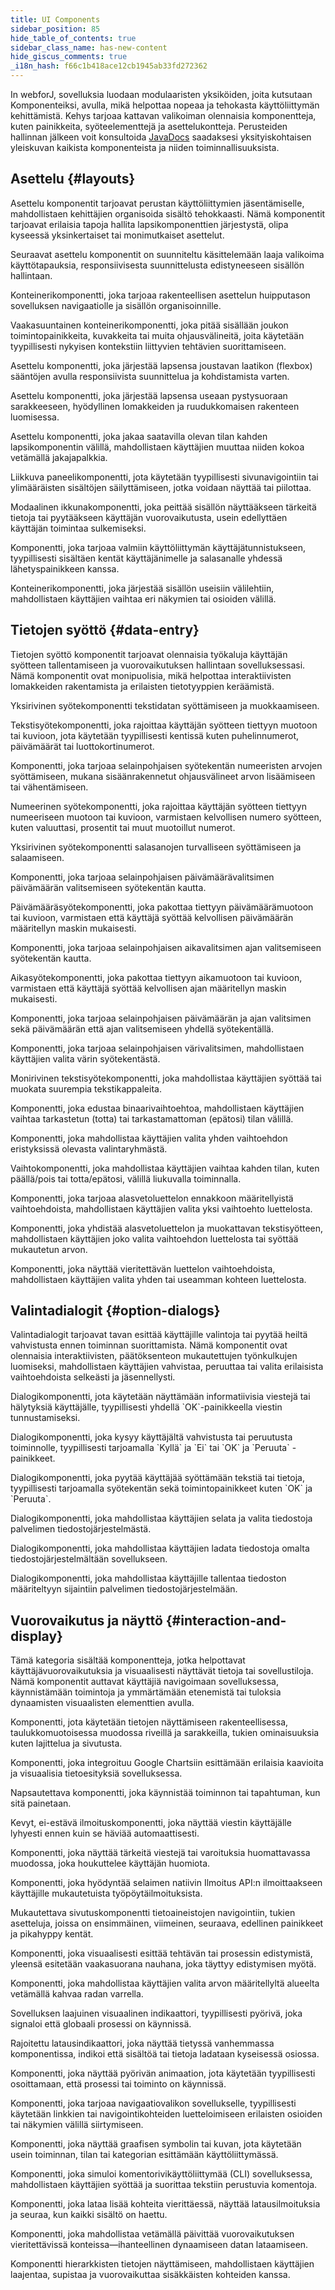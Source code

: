```yaml
---
title: UI Components
sidebar_position: 85
hide_table_of_contents: true
sidebar_class_name: has-new-content
hide_giscus_comments: true
_i18n_hash: f66c1b418ace12cb1945ab33fd272362
---
```

<Head>
  <style>{`
  .container {
    max-width: 65em !important;
  }
  `}</style>
</Head>

<Head>
  <title>UI Components | Käyttöliittymä Sovellusrakentamisen Komponentit</title>
</Head>

In webforJ, sovelluksia luodaan modulaaristen yksiköiden, joita kutsutaan Komponenteiksi, avulla, mikä helpottaa nopeaa ja tehokasta käyttöliittymän kehittämistä. Kehys tarjoaa kattavan valikoiman olennaisia komponentteja, kuten painikkeita, syöteelementtejä ja asettelukontteja. Perusteiden hallinnan jälkeen voit konsultoida [JavaDocs](https://javadoc.io/doc/com.webforj) saadaksesi yksityiskohtaisen yleiskuvan kaikista komponenteista ja niiden toiminnallisuuksista.

## Asettelu {#layouts}

Asettelu komponentit tarjoavat perustan käyttöliittymien jäsentämiselle, mahdollistaen kehittäjien organisoida sisältö tehokkaasti. Nämä komponentit tarjoavat erilaisia tapoja hallita lapsikomponenttien järjestystä, olipa kyseessä yksinkertaiset tai monimutkaiset asettelut.

Seuraavat asettelu komponentit on suunniteltu käsittelemään laaja valikoima käyttötapauksia, responsiivisesta suunnittelusta edistyneeseen sisällön hallintaan.

<GalleryGrid>
  <GalleryCard header="AppLayout" href="app-layout" image="/img/components/AppLayout.png">
    <p>Konteinerikomponentti, joka tarjoaa rakenteellisen asettelun huipputason sovelluksen navigaatiolle ja sisällön organisoinnille.</p>
  </GalleryCard>

  <GalleryCard header="Toolbar" href="toolbar" image="/img/components/Toolbar.png">
    <p>Vaakasuuntainen konteinerikomponentti, joka pitää sisällään joukon toimintopainikkeita, kuvakkeita tai muita ohjausvälineitä, joita käytetään tyypillisesti nykyisen kontekstiin liittyvien tehtävien suorittamiseen.</p>
  </GalleryCard>

  <GalleryCard header="FlexLayout" href="flex-layout" image="/img/components/FlexLayout.png">
    <p>Asettelu komponentti, joka järjestää lapsensa joustavan laatikon (flexbox) sääntöjen avulla responsiivista suunnittelua ja kohdistamista varten.</p>
  </GalleryCard>

  <GalleryCard header="ColumnsLayout" href="columns-layout" image="/img/components/ColumnsLayout.png">
    <p>Asettelu komponentti, joka järjestää lapsensa useaan pystysuoraan sarakkeeseen, hyödyllinen lomakkeiden ja ruudukkomaisen rakenteen luomisessa.</p>
  </GalleryCard>

  <GalleryCard header="Splitter" href="splitter" image="/img/components/Splitter.png" effect="slideLeftRightScale">
    <p>Asettelu komponentti, joka jakaa saatavilla olevan tilan kahden lapsikomponentin välillä, mahdollistaen käyttäjien muuttaa niiden kokoa vetämällä jakajapalkkia.</p>
  </GalleryCard>

  <GalleryCard header="Drawer" href="drawer" image="/img/components/Drawer.png" effect="slideUp">
    <p>Liikkuva paneelikomponentti, jota käytetään tyypillisesti sivunavigointiin tai ylimääräisten sisältöjen säilyttämiseen, jotka voidaan näyttää tai piilottaa.</p>
  </GalleryCard>

  <GalleryCard header="Dialog" href="dialog" image="/img/components/Dialog.png">
    <p>Modaalinen ikkunakomponentti, joka peittää sisällön näyttääkseen tärkeitä tietoja tai pyytääkseen käyttäjän vuorovaikutusta, usein edellyttäen käyttäjän toimintaa sulkemiseksi.</p>
  </GalleryCard>

  <GalleryCard header="Login" href="login" image="/img/components/Login.png">
    <p>Komponentti, joka tarjoaa valmiin käyttöliittymän käyttäjätunnistukseen, tyypillisesti sisältäen kentät käyttäjänimelle ja salasanalle yhdessä lähetyspainikkeen kanssa.</p>
  </GalleryCard>

  <GalleryCard header="TabbedPane" href="tabbedpane" image="/img/components/TabbedPane.png">
    <p>Konteinerikomponentti, joka järjestää sisällön useisiin välilehtiin, mahdollistaen käyttäjien vaihtaa eri näkymien tai osioiden välillä.</p>
  </GalleryCard>
</GalleryGrid>

## Tietojen syöttö {#data-entry}

Tietojen syöttö komponentit tarjoavat olennaisia työkaluja käyttäjän syötteen tallentamiseen ja vuorovaikutuksen hallintaan sovelluksessasi. Nämä komponentit ovat monipuolisia, mikä helpottaa interaktiivisten lomakkeiden rakentamista ja erilaisten tietotyyppien keräämistä.

<GalleryGrid>
  <GalleryCard header="TextField" href="fields/textfield" image="/img/components/TextField.png">
    <p>Yksirivinen syötekomponentti tekstidatan syöttämiseen ja muokkaamiseen.</p>
  </GalleryCard>

  <GalleryCard header="<span style='color: var(--ifm-color-primary)'>Masked</span>TextField" href="fields/masked/textfield" image="/img/components/MaskedTextField.png">
    <p>Tekstisyötekomponentti, joka rajoittaa käyttäjän syötteen tiettyyn muotoon tai kuvioon, jota käytetään tyypillisesti kentissä kuten puhelinnumerot, päivämäärät tai luottokortinumerot.</p>
  </GalleryCard>

  <GalleryCard header="NumberField" href="fields/numberfield" image="/img/components/NumberField.png">
    <p>Komponentti, joka tarjoaa selainpohjaisen syötekentän numeeristen arvojen syöttämiseen, mukana sisäänrakennetut ohjausvälineet arvon lisäämiseen tai vähentämiseen.</p>
  </GalleryCard>

  <GalleryCard header="<span style='color: var(--ifm-color-primary)'>Masked</span>NumberField" href="fields/masked/numberfield" image="/img/components/MaskedNumberField.png">
    <p>Numeerinen syötekomponentti, joka rajoittaa käyttäjän syötteen tiettyyn numeeriseen muotoon tai kuvioon, varmistaen kelvollisen numero syötteen, kuten valuuttasi, prosentit tai muut muotoillut numerot.</p>
  </GalleryCard>

  <GalleryCard header="PasswordField" href="fields/passwordfield" image="/img/components/PasswordField.png">
    <p>Yksirivinen syötekomponentti salasanojen turvalliseen syöttämiseen ja salaamiseen.</p>
  </GalleryCard>

  <GalleryCard header="DateField" href="fields/datefield" image="/img/components/DateField.png">
    <p>Komponentti, joka tarjoaa selainpohjaisen päivämäärävalitsimen päivämäärän valitsemiseen syötekentän kautta.</p>
  </GalleryCard>

  <GalleryCard header="<span style='color: var(--ifm-color-primary)'>Masked</span>DateField" href="fields/masked/datefield" image="/img/components/MaskedDateField.png">
    <p>Päivämääräsyötekomponentti, joka pakottaa tiettyyn päivämäärämuotoon tai kuvioon, varmistaen että käyttäjä syöttää kelvollisen päivämäärän määritellyn maskin mukaisesti.</p>
  </GalleryCard>

  <GalleryCard header="TimeField" href="fields/timefield" image="/img/components/TimeField.png">
    <p>Komponentti, joka tarjoaa selainpohjaisen aikavalitsimen ajan valitsemiseen syötekentän kautta.</p>
  </GalleryCard>

  <GalleryCard header="<span style='color: var(--ifm-color-primary)'>Masked</span>TimeField" href="fields/masked/timefield" image="/img/components/MaskedTimeField.png">
    <p>Aikasyötekomponentti, joka pakottaa tiettyyn aikamuotoon tai kuvioon, varmistaen että käyttäjä syöttää kelvollisen ajan määritellyn maskin mukaisesti.</p>
  </GalleryCard>

  <GalleryCard header="DateTimeField" href="fields/datetimefield" image="/img/components/DateTimeField.png">
    <p>Komponentti, joka tarjoaa selainpohjaisen päivämäärän ja ajan valitsimen sekä päivämäärän että ajan valitsemiseen yhdellä syötekentällä.</p>
  </GalleryCard>

  <GalleryCard header="ColorField" href="fields/colorfield" image="/img/components/ColorField.png">
    <p>Komponentti, joka tarjoaa selainpohjaisen värivalitsimen, mahdollistaen käyttäjien valita värin syötekentästä.</p>
  </GalleryCard>

  <GalleryCard header="TextArea" href="textarea" image="/img/components/TextArea.png">
    <p>Monirivinen tekstisyötekomponentti, joka mahdollistaa käyttäjien syöttää tai muokata suurempia tekstikappaleita.</p>
  </GalleryCard>

  <GalleryCard header="CheckBox" href="checkbox" image="/img/components/CheckBox.png">
    <p>Komponentti, joka edustaa binaarivaihtoehtoa, mahdollistaen käyttäjien vaihtaa tarkastetun (totta) tai tarkastamattoman (epätosi) tilan välillä.</p>
  </GalleryCard>

  <GalleryCard header="RadioButton" href="radiobutton" image="/img/components/RadioButton.png">
    <p>Komponentti, joka mahdollistaa käyttäjien valita yhden vaihtoehdon eristyksissä olevasta valintaryhmästä.</p>
  </GalleryCard>

  <GalleryCard header="Switch" href="radiobutton#switches" image="/img/components/Switch.png">
    <p>Vaihtokomponentti, joka mahdollistaa käyttäjien vaihtaa kahden tilan, kuten päällä/pois tai totta/epätosi, välillä liukuvalla toiminnalla.</p>
  </GalleryCard>

  <GalleryCard header="ChoiceBox" href="lists/choicebox" image="/img/components/ChoiceBox.png">
    <p>Komponentti, joka tarjoaa alasvetoluettelon ennakkoon määritellyistä vaihtoehdoista, mahdollistaen käyttäjien valita yksi vaihtoehto luettelosta.</p>
  </GalleryCard>

  <GalleryCard header="ComboBox" href="lists/combobox" image="/img/components/ComboBox.png">
    <p>Komponentti, joka yhdistää alasvetoluettelon ja muokattavan tekstisyötteen, mahdollistaen käyttäjien joko valita vaihtoehdon luettelosta tai syöttää mukautetun arvon.</p>
  </GalleryCard>

  <GalleryCard header="ListBox" href="lists/listbox" image="/img/components/ListBox.png">
    <p>Komponentti, joka näyttää vieritettävän luettelon vaihtoehdoista, mahdollistaen käyttäjien valita yhden tai useamman kohteen luettelosta.</p>
  </GalleryCard>
</GalleryGrid>

## Valintadialogit {#option-dialogs}

Valintadialogit tarjoavat tavan esittää käyttäjille valintoja tai pyytää heiltä vahvistusta ennen toiminnan suorittamista. Nämä komponentit ovat olennaisia interaktiivisten, päätöksenteon mukautettujen työnkulkujen luomiseksi, mahdollistaen käyttäjien vahvistaa, peruuttaa tai valita erilaisista vaihtoehdoista selkeästi ja jäsennellysti.

<GalleryGrid>
  <GalleryCard header="MessageDialog" href="option-dialogs/message" image="/img/components/MessageDialog.png">
    <p>Dialogikomponentti, jota käytetään näyttämään informatiivisia viestejä tai hälytyksiä käyttäjälle, tyypillisesti yhdellä `OK`-painikkeella viestin tunnustamiseksi.</p>
  </GalleryCard>

  <GalleryCard header="ConfirmDialog" href="option-dialogs/confirm" image="/img/components/ConfirmDialog.png">
    <p>Dialogikomponentti, joka kysyy käyttäjältä vahvistusta tai peruutusta toiminnolle, tyypillisesti tarjoamalla `Kyllä` ja `Ei` tai `OK` ja `Peruuta` -painikkeet.</p>
  </GalleryCard>
  
  <GalleryCard header="InputDialog" href="option-dialogs/input" image="/img/components/InputDialog.png">
    <p>Dialogikomponentti, joka pyytää käyttäjää syöttämään tekstiä tai tietoja, tyypillisesti tarjoamalla syötekentän sekä toimintopainikkeet kuten `OK` ja `Peruuta`.</p>
  </GalleryCard>

  <GalleryCard header="FileChooserDialog" href="option-dialogs/file-chooser" image="/img/components/FileChooserDialog.png">
    <p>Dialogikomponentti, joka mahdollistaa käyttäjien selata ja valita tiedostoja palvelimen tiedostojärjestelmästä.</p>
  </GalleryCard>

  <GalleryCard header="FileUploadDialog" href="option-dialogs/file-upload" image="/img/components/FileUploadDialog.png">
    <p>Dialogikomponentti, joka mahdollistaa käyttäjien ladata tiedostoja omalta tiedostojärjestelmältään sovellukseen.</p>
  </GalleryCard>

  <GalleryCard header="FileSaveDialog" href="option-dialogs/file-save" image="/img/components/FileSaveDialog.png">
    <p>Dialogikomponentti, joka mahdollistaa käyttäjille tallentaa tiedoston määriteltyyn sijaintiin palvelimen tiedostojärjestelmään.</p>
  </GalleryCard>
</GalleryGrid>

## Vuorovaikutus ja näyttö {#interaction-and-display}

Tämä kategoria sisältää komponentteja, jotka helpottavat käyttäjävuorovaikutuksia ja visuaalisesti näyttävät tietoja tai sovellustiloja. Nämä komponentit auttavat käyttäjiä navigoimaan sovelluksessa, käynnistämään toimintoja ja ymmärtämään etenemistä tai tuloksia dynaamisten visuaalisten elementtien avulla.

<GalleryGrid>
  <GalleryCard header="Table" href="table/overview" image="/img/components/Table.png">
    <p>Komponentti, jota käytetään tietojen näyttämiseen rakenteellisessa, taulukkomuotoisessa muodossa riveillä ja sarakkeilla, tukien ominaisuuksia kuten lajittelua ja sivutusta.</p>
  </GalleryCard>

  <GalleryCard header="GoogleCharts" href="google-charts" image="/img/components/GoogleCharts.png">
    <p>Komponentti, joka integroituu Google Chartsiin esittämään erilaisia kaavioita ja visuaalisia tietoesityksiä sovelluksessa.</p>
  </GalleryCard>

  <GalleryCard header="Button" href="button" image="/img/components/Button.png">
    <p>Napsautettava komponentti, joka käynnistää toiminnon tai tapahtuman, kun sitä painetaan.</p>
  </GalleryCard>

  <GalleryCard header="Toast" href="toast" image="/img/components/Toast.png"  effect="slideUp">
    <p>Kevyt, ei-estävä ilmoituskomponentti, joka näyttää viestin käyttäjälle lyhyesti ennen kuin se häviää automaattisesti.</p>
  </GalleryCard>

  <GalleryCard header="Alert" href="alert" image="/img/components/Alert.png">
    <p>Komponentti, joka näyttää tärkeitä viestejä tai varoituksia huomattavassa muodossa, joka houkuttelee käyttäjän huomiota.</p>
  </GalleryCard>

  <GalleryCard header="DesktopNotification" href="desktop-notification" image="/img/components/DesktopNotification.png">
    <p>Komponentti, joka hyödyntää selaimen natiivin Ilmoitus API:n ilmoittaakseen käyttäjille mukautetuista työpöytäilmoituksista.</p>
  </GalleryCard>
  
  <GalleryCard header="Navigator" href="navigator" image="/img/components/Navigator.png">
    <p>Mukautettava sivutuskomponentti tietoaineistojen navigointiin, tukien asetteluja, joissa on ensimmäinen, viimeinen, seuraava, edellinen painikkeet ja pikahyppy kentät.</p>
  </GalleryCard>

  <GalleryCard header="ProgressBar" href="progressbar" image="/img/components/ProgressBar.png">
    <p>Komponentti, joka visuaalisesti esittää tehtävän tai prosessin edistymistä, yleensä esitetään vaakasuorana nauhana, joka täyttyy edistymisen myötä.</p>
  </GalleryCard>

  <GalleryCard header="Slider" href="slider" image="/img/components/Slider.png">
    <p>Komponentti, joka mahdollistaa käyttäjien valita arvon määritellyltä alueelta vetämällä kahvaa radan varrella.</p>
  </GalleryCard>

  <GalleryCard header="BusyIndicator" href="busyindicator" image="/img/components/BusyIndicator.png">
    <p>Sovelluksen laajuinen visuaalinen indikaattori, tyypillisesti pyörivä, joka signaloi että globaali prosessi on käynnissä.</p>
  </GalleryCard>

  <GalleryCard header="Loading" href="loading" image="/img/components/Loading.png">
    <p>Rajoitettu latausindikaattori, joka näyttää tietyssä vanhemmassa komponentissa, indikoi että sisältöä tai tietoja ladataan kyseisessä osiossa.</p>
  </GalleryCard>

  <GalleryCard header="Spinner" href="spinner" image="/img/components/Spinner.png">
    <p>Komponentti, joka näyttää pyörivän animaation, jota käytetään tyypillisesti osoittamaan, että prosessi tai toiminto on käynnissä.</p>
  </GalleryCard>

  <GalleryCard header="AppNav" href="appnav" image="/img/components/AppNav.png" effect="slideFromLeft">
    <p>Komponentti, joka tarjoaa navigaatiovalikon sovellukselle, tyypillisesti käytetään linkkien tai navigointikohteiden luetteloimiseen erilaisten osioiden tai näkymien välillä siirtymiseen.</p>
  </GalleryCard>

  <GalleryCard header="Icon" href="icon" image="/img/components/Icons.png">
    <p>Komponentti, joka näyttää graafisen symbolin tai kuvan, jota käytetään usein toiminnan, tilan tai kategorian esittämään käyttöliittymässä.</p>
  </GalleryCard>

  <GalleryCard header="Terminal" href="terminal" image="/img/components/Terminal.png">
    <p>Komponentti, joka simuloi komentorivikäyttöliittymää (CLI) sovelluksessa, mahdollistaen käyttäjien syöttää ja suorittaa tekstiin perustuvia komentoja.</p>
  </GalleryCard>
  
  <GalleryCard header="InfiniteScroll" href="infinitescroll" image="/img/components/InfiniteScroll.png">
    <p>Komponentti, joka lataa lisää kohteita vierittäessä, näyttää latausilmoituksia ja seuraa, kun kaikki sisältö on haettu.</p>
  </GalleryCard>

  <GalleryCard header="Refresher" href="refresher" image="/img/components/Refresher.png">
    <p>Komponentti, joka mahdollistaa vetämällä päivittää vuorovaikutuksen vieritettävissä konteissa—ihanteellinen dynaamiseen datan lataamiseen.</p>
  </GalleryCard>

  <GalleryCard header="Tree" href="tree" image="/img/components/Tree.png">
    <p>Komponentti hierarkkisten tietojen näyttämiseen, mahdollistaen käyttäjien laajentaa, supistaa ja vuorovaikuttaa sisäkkäisten kohteiden kanssa.</p>
  </GalleryCard>
</GalleryGrid>
